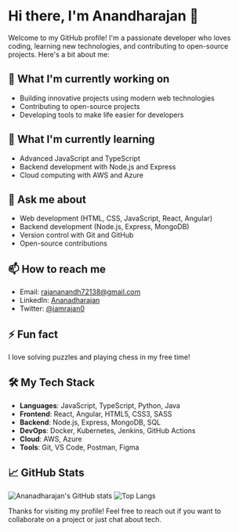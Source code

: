 # Hi there, I'm Anandharajan 👋

Welcome to my GitHub profile! I'm a passionate developer who loves coding, learning new technologies, and contributing to open-source projects. Here's a bit about me:

## 🔭 What I'm currently working on
- Building innovative projects using modern web technologies
- Contributing to open-source projects
- Developing tools to make life easier for developers

## 🌱 What I'm currently learning
- Advanced JavaScript and TypeScript
- Backend development with Node.js and Express
- Cloud computing with AWS and Azure

## 💬 Ask me about
- Web development (HTML, CSS, JavaScript, React, Angular)
- Backend development (Node.js, Express, MongoDB)
- Version control with Git and GitHub
- Open-source contributions

## 📫 How to reach me
- Email: rajananandh72138@gmail.com
- LinkedIn: [Ananadharajan](https://www.linkedin.com/in/anandharajan13/)
- Twitter: [@iamrajan0](https://x.com/iamrajan0)

## ⚡ Fun fact
I love solving puzzles and playing chess in my free time!

## 🛠️ My Tech Stack
- **Languages**: JavaScript, TypeScript, Python, Java
- **Frontend**: React, Angular, HTML5, CSS3, SASS
- **Backend**: Node.js, Express, MongoDB, SQL
- **DevOps**: Docker, Kubernetes, Jenkins, GitHub Actions
- **Cloud**: AWS, Azure
- **Tools**: Git, VS Code, Postman, Figma

## 📈 GitHub Stats
![Ananadharajan's GitHub stats](https://github-readme-stats.vercel.app/api?username=Ananadharajan&show_icons=true&theme=radical)
![Top Langs](https://github-readme-stats.vercel.app/api/top-langs/?username=Ananadharajan&layout=compact&theme=radical)

Thanks for visiting my profile! Feel free to reach out if you want to collaborate on a project or just chat about tech.
